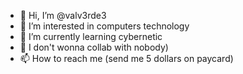 - 👋 Hi, I’m @valv3rde3
- 👀 I’m interested in computers technology
- 🌱 I’m currently learning cybernetic
- 💞️ I don't wonna collab with nobody)
- 📫 How to reach me (send me 5 dollars on paycard)

<!---
valv3rde3/valv3rde3 is a ✨ special ✨ repository because its `README.md` (this file) appears on your GitHub profile.
You can click the Preview link to take a look at your changes.
--->
